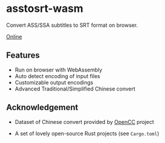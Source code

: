 # asstosrt-wasm

Convert ASS/SSA subtitles to SRT format on browser.

[Online](https://sorz.github.io/asstosrt-wasm/)

## Features

* Run on browser with WebAssembly
* Auto detect encoding of input files
* Customizable output encodings
* Advanced Traditional/Simplified Chinese convert

## Acknowledgement

* Dataset of Chinese convert provided by
  [OpenCC](https://github.com/BYVoid/OpenCC) project

* A set of lovely open-source Rust projects (see `Cargo.toml`)

